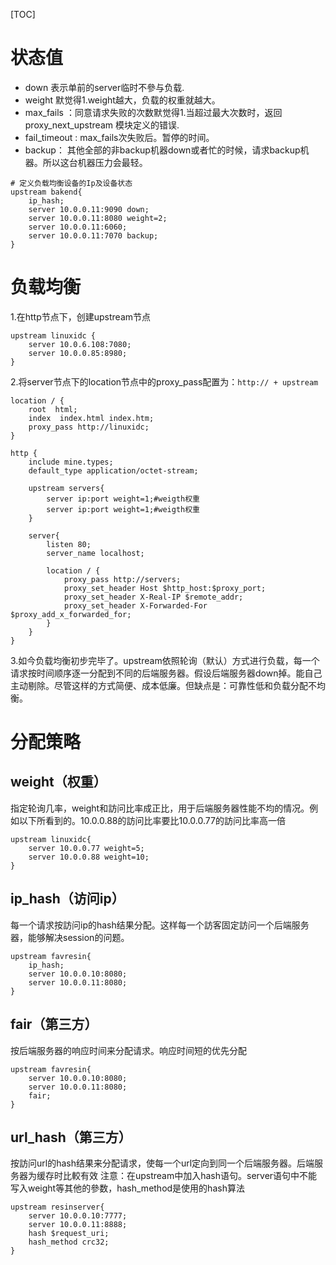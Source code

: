 [TOC]

# 状态值
+ down 表示单前的server临时不參与负载.
+ weight 默觉得1.weight越大，负载的权重就越大。
+ max_fails ：同意请求失败的次数默觉得1.当超过最大次数时，返回proxy_next_upstream 模块定义的错误.
+ fail_timeout : max_fails次失败后。暂停的时间。
+ backup： 其他全部的非backup机器down或者忙的时候，请求backup机器。所以这台机器压力会最轻。

```
# 定义负载均衡设备的Ip及设备状态
upstream bakend{
    ip_hash;
    server 10.0.0.11:9090 down;
    server 10.0.0.11:8080 weight=2;
    server 10.0.0.11:6060;
    server 10.0.0.11:7070 backup;
}
```
# 负载均衡
1.在http节点下，创建upstream节点
```
upstream linuxidc {
    server 10.0.6.108:7080;
    server 10.0.0.85:8980;
}
```
2.将server节点下的location节点中的proxy_pass配置为：`http:// + upstream`
```
location / {
    root  html;
    index  index.html index.htm;
    proxy_pass http://linuxidc;
}
```
```
http {
    include mine.types;
    default_type application/octet-stream;
 
    upstream servers{
        server ip:port weight=1;#weigth权重
        server ip:port weight=1;#weigth权重
    }
 
    server{
        listen 80;
        server_name localhost;
 
        location / {
            proxy_pass http://servers;
            proxy_set_header Host $http_host:$proxy_port;
            proxy_set_header X-Real-IP $remote_addr;
            proxy_set_header X-Forwarded-For $proxy_add_x_forwarded_for;
        }
    }
}
```
3.如今负载均衡初步完毕了。upstream依照轮询（默认）方式进行负载，每一个请求按时间顺序逐一分配到不同的后端服务器。假设后端服务器down掉。能自己主动剔除。尽管这样的方式简便、成本低廉。但缺点是：可靠性低和负载分配不均衡。

# 分配策略
## weight（权重）
指定轮询几率，weight和訪问比率成正比，用于后端服务器性能不均的情况。例如以下所看到的。10.0.0.88的訪问比率要比10.0.0.77的訪问比率高一倍
```
upstream linuxidc{
    server 10.0.0.77 weight=5;
    server 10.0.0.88 weight=10;
}
```
## ip_hash（访问ip）
每一个请求按訪问ip的hash结果分配。这样每一个訪客固定訪问一个后端服务器，能够解决session的问题。
```
upstream favresin{
    ip_hash;
    server 10.0.0.10:8080;
    server 10.0.0.11:8080;
}
```
## fair（第三方）
按后端服务器的响应时间来分配请求。响应时间短的优先分配
```
upstream favresin{
    server 10.0.0.10:8080;
    server 10.0.0.11:8080;
    fair;
}
```
## url_hash（第三方）
按訪问url的hash结果来分配请求，使每一个url定向到同一个后端服务器。后端服务器为缓存时比較有效
注意：在upstream中加入hash语句。server语句中不能写入weight等其他的參数，hash_method是使用的hash算法
```
upstream resinserver{
    server 10.0.0.10:7777;
    server 10.0.0.11:8888;
    hash $request_uri;
    hash_method crc32;
}
```